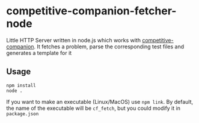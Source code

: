 # competitive-companion-fetcher-node

Little HTTP Server written in node.js which works with [competitive-companion](https://github.com/jmerle/competitive-companion). It fetches a problem, parse the corresponding test files and generates a template for it

## Usage

```
npm install
node .
```

If you want to make an executable (Linux/MacOS) use `npm link`. By default, the name of the executable will be `cf_fetch`, but you could modify it in `package.json`

